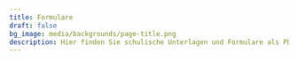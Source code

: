 ```yaml
---
title: Formulare
draft: false
bg_image: media/backgrounds/page-title.png
description: Hier finden Sie schulische Unterlagen und Formulare als PDF zum Download.
---
```

